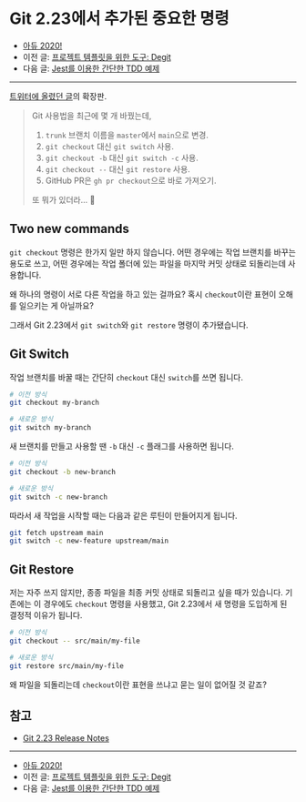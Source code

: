 # Git 2.23에서 추가된 중요한 명령

- [아듀 2020!](https://adieu2020.ahastudio.com/)
- 이전 글: [프로젝트 템플릿을 위한 도구: Degit](https://j.mp/34Li09E)
- 다음 글: [Jest를 이용한 간단한 TDD 예제](https://j.mp/3mOdmyI)

---

[트위터에 올렸던 글](https://j.mp/3ruP7IA)의 확장판.

> Git 사용법을 최근에 몇 개 바꿨는데,
>
> 1. `trunk` 브랜치 이름을 `master`에서 `main`으로 변경.
> 2. `git checkout` 대신 `git switch` 사용.
> 3. `git checkout -b` 대신 `git switch -c` 사용.
> 4. `git checkout --` 대신 `git restore` 사용.
> 5. GitHub PR은 `gh pr checkout`으로 바로 가져오기.
>
> 또 뭐가 있더라... 🤔

## Two new commands

`git checkout` 명령은 한가지 일만 하지 않습니다.
어떤 경우에는 작업 브랜치를 바꾸는 용도로 쓰고,
어떤 경우에는 작업 폴더에 있는 파일을 마지막 커밋 상태로 되돌리는데 사용합니다.

왜 하나의 명령이 서로 다른 작업을 하고 있는 걸까요?
혹시 `checkout`이란 표현이 오해를 일으키는 게 아닐까요?

그래서 Git 2.23에서 `git switch`와 `git restore` 명령이 추가됐습니다.

## Git Switch

작업 브랜치를 바꿀 때는 간단히 `checkout` 대신 `switch`를 쓰면 됩니다.

```bash
# 이전 방식
git checkout my-branch

# 새로운 방식
git switch my-branch
```

새 브랜치를 만들고 사용할 땐 `-b` 대신 `-c` 플래그를 사용하면 됩니다.

```bash
# 이전 방식
git checkout -b new-branch

# 새로운 방식
git switch -c new-branch
```

따라서 새 작업을 시작할 때는 다음과 같은 루틴이 만들어지게 됩니다.

```bash
git fetch upstream main
git switch -c new-feature upstream/main
```

## Git Restore

저는 자주 쓰지 않지만,
종종 파일을 최종 커밋 상태로 되돌리고 싶을 때가 있습니다.
기존에는 이 경우에도 `checkout` 명령을 사용했고,
Git 2.23에서 새 명령을 도입하게 된 결정적 이유가 됩니다.

```bash
# 이전 방식
git checkout -- src/main/my-file

# 새로운 방식
git restore src/main/my-file
```

왜 파일을 되돌리는데 `checkout`이란 표현을 쓰냐고 묻는 일이 없어질 것 같죠?

## 참고

- [Git 2.23 Release Notes](https://j.mp/3rqVPzb)

---

- [아듀 2020!](https://adieu2020.ahastudio.com/)
- 이전 글: [프로젝트 템플릿을 위한 도구: Degit](https://j.mp/34Li09E)
- 다음 글: [Jest를 이용한 간단한 TDD 예제](https://j.mp/3mOdmyI)
